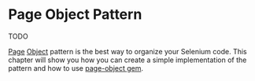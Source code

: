# Page Object Pattern

TODO

[Page](https://code.google.com/p/selenium/wiki/PageObjects) [Object](http://martinfowler.com/bliki/PageObject.html) pattern is the best way to organize your Selenium code. This chapter will show you how you can create a simple implementation of the pattern and how to use [page-object gem](https://github.com/cheezy/page-object).
